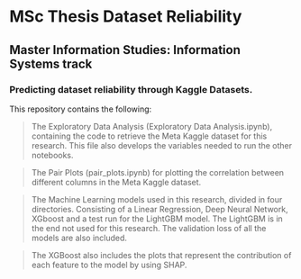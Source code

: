 # MSc Thesis Dataset Reliability

## Master Information Studies: Information Systems track

### Predicting dataset reliability through Kaggle Datasets.

This repository contains the following:

> The Exploratory Data Analysis (Exploratory Data Analysis.ipynb), containing the code to retrieve the Meta Kaggle dataset for this research. This file also develops the variables needed to run the other notebooks.

> The Pair Plots (pair_plots.ipynb) for plotting the correlation between different columns in the Meta Kaggle dataset.

> The Machine Learning models used in this research, divided in four directories. Consisting of a Linear Regression, Deep Neural Network, XGboost and a test run for the LightGBM model. The LightGBM is in the end not used for this research. The validation loss of all the models are also included.

> The XGBoost also includes the plots that represent the contribution of each feature to the model by using SHAP.
